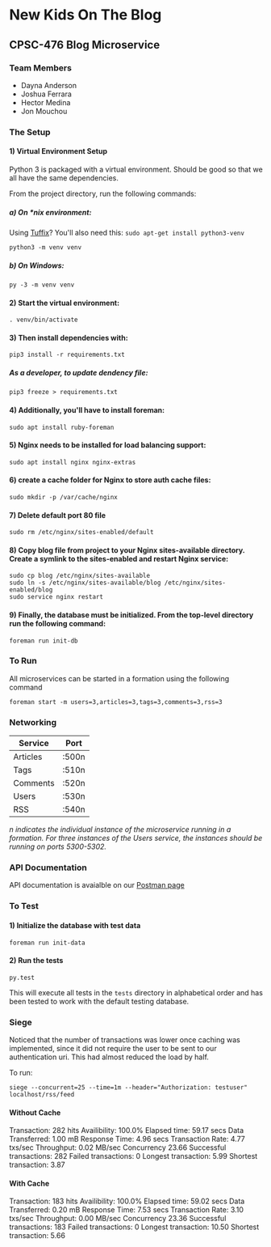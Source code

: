 # New Kids On The Blog

## CPSC-476 Blog Microservice

### Team Members

* Dayna Anderson
* Joshua Ferrara
* Hector Medina
* Jon Mouchou

### The Setup

#### 1) Virtual Environment Setup

Python 3 is packaged with a virtual environment. Should be good so that we all have the same dependencies.

From the project directory, run the following commands:

##### a) On *nix environment:

Using [Tuffix](https://github.com/kevinwortman/tuffix)? You'll also need this: `sudo apt-get install python3-venv`

`python3 -m venv venv`

##### b) On Windows:

`py -3 -m venv venv`

#### 2) Start the virtual environment:

`. venv/bin/activate`

#### 3) Then install dependencies with:

`pip3 install -r requirements.txt`

##### As a developer, to update dendency file:

`pip3 freeze > requirements.txt`

#### 4) Additionally, you'll have to install foreman:

`sudo apt install ruby-foreman`

#### 5) Nginx needs to be installed for load balancing support:

`sudo apt install nginx nginx-extras`

#### 6) create a cache folder for Nginx to store auth cache files:

`sudo mkdir -p /var/cache/nginx`

#### 7) Delete default port 80 file

`sudo rm /etc/nginx/sites-enabled/default`

#### 8) Copy blog file from project to your Nginx sites-available directory. Create a symlink to the sites-enabled and restart Nginx service:

`sudo cp blog /etc/nginx/sites-available`<br />
`sudo ln -s /etc/nginx/sites-available/blog /etc/nginx/sites-enabled/blog`<br />
`sudo service nginx restart`

#### 9) Finally, the database must be initialized. From the top-level directory run the following command:

`foreman run init-db`

### To Run

All microservices can be started in a formation using the following command

`foreman start -m users=3,articles=3,tags=3,comments=3,rss=3`

### Networking
| Service  | Port  |
|----------|-------|
| Articles | :500n |
| Tags     | :510n |
| Comments | :520n |
| Users    | :530n |
| RSS	   | :540n |

*n indicates the individual instance of the microservice running in a formation. For three instances of the Users service, the instances should be running on ports 5300-5302.*

### API Documentation

API documentation is avaialble on our [Postman page](https://documenter.getpostman.com/view/262836/S11PpFTY)

### To Test

#### 1) Initialize the database with test data

`foreman run init-data`

#### 2) Run the tests

`py.test`

This will execute all tests in the `tests` directory in alphabetical order and has been tested to work with the default testing database.


### Siege
Noticed that the number of transactions was lower once caching was implemented, since it did not require the user to be sent to our authentication uri.
This had almost reduced the load by half.

To run:

`siege --concurrent=25 --time=1m --header="Authorization: testuser" localhost/rss/feed`

#### Without Cache
Transaction: 282 hits
Availibility: 100.0%
Elapsed time: 59.17 secs
Data Transferred: 1.00 mB
Response Time: 4.96 secs
Transaction Rate: 4.77 txs/sec
Throughput: 0.02 MB/sec
Concurrency 23.66
Successful transactions: 282
Failed transactions: 0
Longest transaction: 5.99
Shortest transaction: 3.87

#### With Cache
Transaction: 183 hits
Availibility: 100.0%
Elapsed time: 59.02 secs
Data Transferred: 0.20 mB
Response Time: 7.53 secs
Transaction Rate: 3.10 txs/sec
Throughput: 0.00 MB/sec
Concurrency 23.36
Successful transactions: 183
Failed transactions: 0
Longest transaction: 10.50
Shortest transaction: 5.66